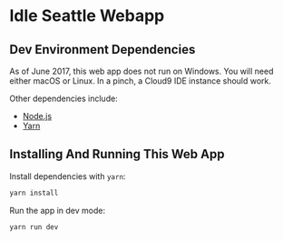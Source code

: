 # Idle Seattle Webapp

## Dev Environment Dependencies

As of June 2017, this web app does not run on Windows. You will need either macOS or Linux. In a pinch, a Cloud9 IDE instance should work.

Other dependencies include:

* [Node.js](https://nodejs.org)
* [Yarn](https://yarnpkg.com)

## Installing And Running This Web App

Install dependencies with `yarn`:

```bash
yarn install
```

Run the app in dev mode:

```bash
yarn run dev
```

